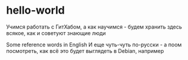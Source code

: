 # hello-world
Учимся работать с ГитХабом, а как научимся - будем хранить здесь всякое, как и советуют знающие люди

Some reference words in English
И еще чуть-чуть по-русски - а поом посмотреть, как всё это будет выглядеть в Debian, например
